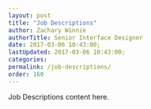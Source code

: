 ```yaml
---
layout: post
title: "Job Descriptions"
author: Zachary Winnie
authorTitle: Senior Interface Designer
date: 2017-03-06 10:43:00;
lastUpdated: 2017-03-06 10:43:00;
categories: 
permalink: /job-descriptions/
order: 160
---
```

Job Descriptions content here.